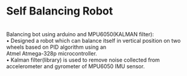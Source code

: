 # Self Balancing Robot
<br>
Balancing bot using arduino and MPU6050(KALMAN filter):
<br>•	Designed a robot which can balance itself in vertical position on two wheels
   based on PID algorithm using an <br>Atmel Atmega-328p microcontroller.
<br>•	Kalman filter(library) is used to remove noise collected from accelerometer and gyrometer of MPU6050 IMU sensor.

